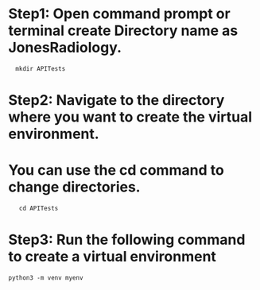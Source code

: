 # Step1: Open command prompt or terminal create Directory name as JonesRadiology.
```
  mkdir APITests
```
# Step2: Navigate to the directory where you want to create the virtual environment. 
# You can use the cd command to change directories.
```
   cd APITests
```
# Step3: Run the following command to create a virtual environment
```
python3 -m venv myenv
```